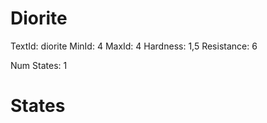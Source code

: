 # Diorite
TextId: diorite
MinId: 4
MaxId: 4
Hardness: 1,5
Resistance: 6

Num States: 1
# States
```

```